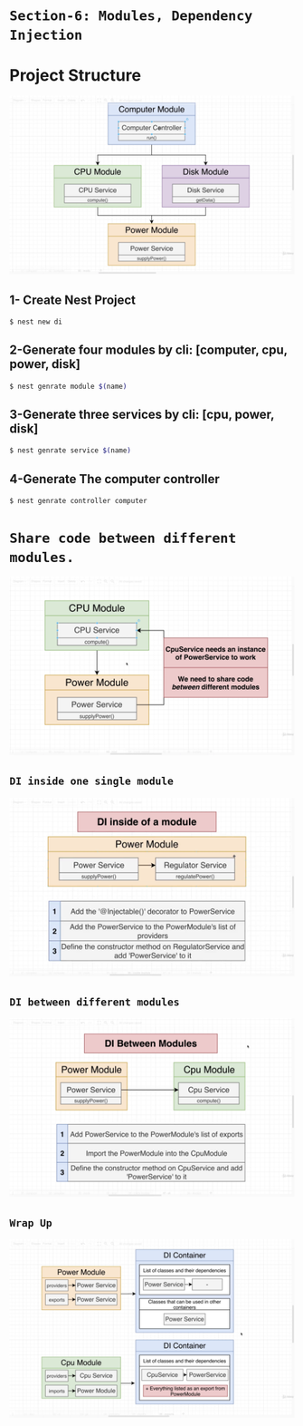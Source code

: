 # `Section-6: Modules, Dependency Injection`

# Project Structure

![Structure](pics/structure.png)

## 1- Create Nest Project

```bash
$ nest new di
```

## 2-Generate four modules by cli: [computer, cpu, power, disk]

```bash
$ nest genrate module $(name)
```

## 3-Generate three services by cli: [cpu, power, disk]

```bash
$ nest genrate service $(name)
```

## 4-Generate The computer controller

```bash
$ nest genrate controller computer
```

# `Share code between different modules.`

![Di](pics/di-1.png)

## `DI inside one single module`

![Di](pics/di-2.png)

## `DI between different modules`

![Di](pics/di-3.png)

## `Wrap Up`

![Di Revision](pics/di-rev.png)
